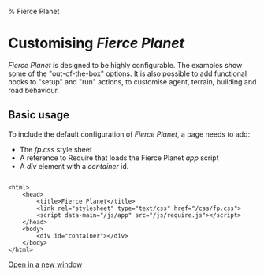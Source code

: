 % Fierce Planet

# Customising *Fierce Planet*

*Fierce Planet* is designed to be highly configurable. The examples show some of the "out-of-the-box" options. It is also possible to add functional hooks to "setup" and "run" actions, to customise agent, terrain, building and road behaviour.



## Basic usage

To include the default configuration of *Fierce Planet*, a page needs to add:

 - The *fp.css* style sheet
 - A reference to Require that loads the Fierce Planet *app* script
 - A *div* element with a *container* id.

```

<html>
    <head>
        <title>Fierce Planet</title>
        <link rel="stylesheet" type="text/css" href="/css/fp.css">
        <script data-main="/js/app" src="/js/require.js"></script>
    </head>
    <body>
        <div id="container"></div>
    </body>
</html>

```


[Open in a new window](examples/usage/basic.html)


<!--
Here's some math:

$f(x)=\sum_{n=0}^\infty\frac{f^{(n)}(a)}{n!}(x-a)^n$   

-->

